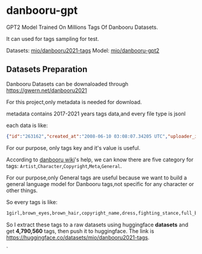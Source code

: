 # danbooru-gpt
GPT2 Model Trained On Millions Tags Of Danbooru Datasets.

It can used for tags sampling for test.

Datasets: [mio/danbooru2021-tags](https://huggingface.co/datasets/mio/danbooru2021-tags)
Model: [mio/danbooru-gpt2](https://huggingface.co/mio/danbooru-gpt2)

## Datasets Preparation

Danbooru Datasets can be downaloaded through https://gwern.net/danbooru2021

For this project,only metadata is needed for download.

metadata contains 2017-2021 years tags data,and every file type is jsonl 

each data is like:
```json
{"id":"263162","created_at":"2008-06-10 03:08:07.34205 UTC","uploader_id":"65792","score":"1","source":"","md5":"9a0f9e0f08907d12b7d08e46047ae4d8","last_commented_at":"1970-01-01 00:00:00 UTC","rating":"s","image_width":"797","image_height":"794","is_note_locked":false,"file_ext":"jpg","last_noted_at":"1970-01-01 00:00:00 UTC","is_rating_locked":false,"parent_id":"0","has_children":false,"approver_id":"1309","file_size":"110256","is_status_locked":false,"up_score":"1","down_score":"0","is_pending":false,"is_flagged":false,"is_deleted":false,"updated_at":"2016-04-23 14:32:09.52181 UTC","is_banned":false,"pixiv_id":"0","tags":[{"id":"540830","name":"1boy","category":"0"},{"id":"470575","name":"1girl","category":"0"},{"id":"16751","name":"bangs","category":"0"},{"id":"537684","name":"blunt_bangs","category":"0"},{"id":"16867","name":"brown_hair","category":"0"},{"id":"488","name":"flute","category":"0"},{"id":"454933","name":"hair_bun","category":"0"},{"id":"446622","name":"hime_cut","category":"0"},{"id":"464564","name":"instrument","category":"0"},{"id":"1707","name":"japanese_clothes","category":"0"},{"id":"395796","name":"kakinouchi_narumi","category":"1"},{"id":"576631","name":"larva_(vampire_princess_miyu)","category":"4"},{"id":"13197","name":"long_hair","category":"0"},{"id":"1797","name":"mask","category":"0"},{"id":"1287928","name":"miyu_(vampire_princess_miyu)","category":"4"},{"id":"464575","name":"ribbon","category":"0"},{"id":"15189","name":"vampire_princess_miyu","category":"3"},{"id":"89189","name":"yellow_eyes","category":"0"}],"pools":[],"favs":["15115","159766","23892"]}
```
For our purpose, only tags key and it's value is useful.

According to [danbooru wiki](https://danbooru.donmai.us/wiki_pages/help:tags)'s help, we can know there are five category for tags: `Artist`,`Character`,`Copyright`,`Meta`,`General`.

For our purpose,only General tags are useful because we want to build a general language model for Danbooru tags,not specific for any character or other things.

So every tags is like:
```txt
1girl,brown_eyes,brown_hair,copyright_name,dress,fighting_stance,full_body,green_eyes,looking_at_viewer,red_dress,short_hair,solo,text_focus
```

So I extract these tags to a raw datasets using huggingface **datasets** and get **4,790,560** tags, then push it to huggingface. The link is https://huggingface.co/datasets/mio/danbooru2021-tags.


`
